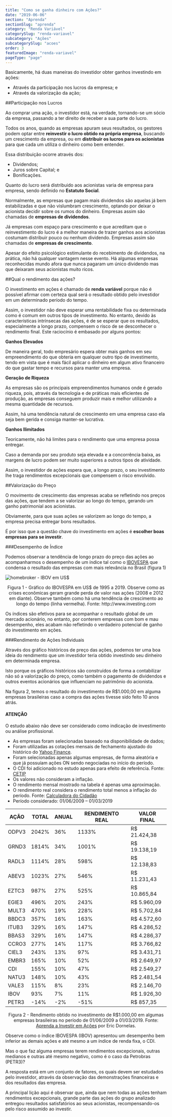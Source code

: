 ```yaml
---
title: "Como se ganha dinheiro com Ações?"
date: "2019-06-06"
section: "Aprenda"
sectionSlug: "aprenda"
category: "Renda Variável"
categorySlug: "renda-variavel"
subcategory: "Ações"
subcategorySlug: "acoes"
order: 3
featuredImage: "renda-variavel"
pageType: "page"
---
```


Basicamente, há duas maneiras do investidor obter ganhos investindo em ações:

- Através da participação nos lucros da empresa; e
- Através da valorização da ação;

##Participação nos Lucros

Ao comprar uma ação, o investidor está, na verdade, tornando-se um sócio da empresa, passando a ter direito de receber a sua parte do lucro.

Todos os anos, quando as empresas apuram seus resultados, os gestores podem optar entre **reinvestir o lucro obtido na própria empresa**, buscando um crescimento da empresa, ou em **distribuir os lucros para os acionistas** para que cada um utiliza o dinheiro como bem entender.

Essa distribuição ocorre através dos:

- Dividendos;
- Juros sobre Capital; e 
- Bonificações.

Quanto do lucro será distribuido aos acionistas varia de empresa para empresa, sendo definido no **Estatuto Social**.

Normalmente, as empresas que pagam mais dividendos são aquelas já bem estabilizadas e que não vislumbram crescimento, optando por deixar o acionista decidir sobre os rumos do dinheiro. Empresas assim são chamadas de **empresas de dividendos**.

Já empresas com espaço para crescimento e que acreditam que o reinvestimento do lucro é a melhor maneira de trazer ganhos aos acionistas costumam distribuir pouco ou nenhum dividendo. Empresas assim são chamadas de **empresas de crescimento**.

Apesar do efeito psicológico estimulante do recebimento de dividendos, na prática, não há qualquer vantagem nesse evento. Há algumas empresas reconhecidas mundo afora que nunca pagaram um único dividendo mas que deixaram seus acionistas muito ricos.

##Qual o rendimento das ações?

O investimento em ações é chamado de **renda variável** porque não é possível afirmar com certeza qual será o resultado obtido pelo investidor em um determinado período do tempo.

Assim, o investidor não deve esperar uma rentabilidade fixa ou determinada como é comum em outros tipos de investimento. No entanto, devido às características intrínsecas das ações, é de se esperar que os resultados, especialmente a longo prazo, compensem o risco de se desconhecer o rendimento final. Este raciocínio é embasado por alguns pontos:

**Ganhos Elevados**

De maneira geral, todo empresário espera obter mais ganhos em seu empreendimento do que obteria em qualquer outro tipo de investimento, tendo em vista que é mais fácil aplicar o dinheiro em algum ativo financeiro do que gastar tempo e recursos para manter uma empresa.

**Geração de Riqueza**

As empresas são os principais empreendimentos humanos onde é gerado riqueza, pois, através da tecnologia e de práticas mais eficientes de produção, as empresas conseguem produzir mais e melhor utilizando a mesma quantidade de recursos.

Assim, há uma tendência natural de crescimento em uma empresa caso ela seja bem gerida e consiga manter-se lucrativa.

**Ganhos Ilimitados**

Teoricamente, não há limites para o rendimento que uma empresa possa entregar. 

Caso a demanda por seu produto seja elevada e a concorrência baixa, as margens de lucro podem ser muito superiores a outros tipos de atividade.

Assim, o investidor de ações espera que, a longo prazo, o seu investimento lhe traga rendimentos excepcionais que compensem o risco envolvido.


##Valorização do Preço

O movimento de crescimento das empresas acaba se refletindo nos preços das ações, que tendem a se valorizar ao longo do tempo, gerando um ganho patrimonial aos acionistas. 

Obviamente, para que suas ações se valorizem ao longo do tempo, a empresa precisa entregar bons resultados.

É por isso que a questão chave do investimento em ações é **escolher boas empresas para se investir**.

###Desempenho de Índice

Podemos observar a tendência de longo prazo do preço das ações ao acompanharmos o desempenho de um índice tal como o [IBOVESPA](http://www.b3.com.br/pt_br/market-data-e-indices/indices/indices-amplos/ibovespa.htm) que condensa o resultado das empresas com mais relevância no Brasil (figura 1)

![homebroker - IBOV em US$](../img/ibovusd.png)


<p class="legenda" style="text-align:center;">Figura 1 - Gráfico do IBOVESPA em US$ de 1995 a 2019. Observe como as crises econômicas geram grande perda de valor nas ações (2008 e 2012 em diante). Observe também como há uma tendência de crescimento ao longo do tempo (linha vermelha). Fonte: http://www.investing.com</p>

Os índices são efetivos para se acompanhar o resultado global de um mercado acionário, no entanto, por conterem empresas com bom e mau desempenho, eles acabam não refletindo o verdadeiro potencial de ganho do investimento em ações.

###Rendimento de Ações Individuais

Através dos gráfico históricos de preço das ações, podemos ter uma boa ideia do rendimento que um investidor teria obtido investindo seu dinheiro em determinada empresa.

Isto porque os gráficos históricos são construídos de forma a contabilizar não só a valorização do preço, como também o pagamento de dividendos e outros eventos acionários que influenciam no patrimônio do acionista.

Na figura 2, temos o resultado do investimento de R$1.000,00 em alguma empresas brasileiras caso a compra das ações tivesse sido feito 10 anos atrás.

<div class="dashedBox">

<h4>ATENÇÃO</h4>

O estudo abaixo não deve ser considerado como indicação de investimento ou análise profissional.

</div>

- As empresas foram selecionadas baseado na disponibilidade de dados;
- Foram utilizadas as cotações mensais de fechamento ajustado do histórico do [Yahoo Finance](http://finance.yahoo.com).
- Foram selecionadas apenas algumas empresas, de forma aleatória e que já possuíam ações ON sendo negociadas no início do período.
- O CDI foi adicionado no estudo apenas para efeito de referência. Fonte: [CETIP](http://estatisticas.cetip.com.br/astec/series_v05/paginas/web_v05_template_informacoes_di.asp?str_Modulo=completo&int_Idioma=1&int_Titulo=6&int_NivelBD=2)
- Os valores não consideram a inflação.
- O rendimento mensal mostrado na tabela é apenas uma aproximação.
- O rendimento real considera o rendimento total menos a inflação do período. Fonte: [Calculadora do Cidadão](https://www3.bcb.gov.br/CALCIDADAO/publico/corrigirPorIndice.do?method=corrigirPorIndice)
- Período considerado: 01/06/2009 – 01/03/2019

<div class="overflow responsiveTable">

|    AÇÃO     |    TOTAL    |    ANUAL    |    RENDIMENTO   REAL    |    VALOR   FINAL                  |
|-------------|-------------|-------------|-------------------------|-----------------------------------|
|    ODPV3    |    2042%    |    36%      |    1133%                |    R$             21.424,38       |
|    GRND3    |    1814%    |    34%      |    1001%                |    R$             19.138,19       |
|    RADL3    |    1114%    |    28%      |    598%                 |    R$             12.138,83       |
|    ABEV3    |    1023%    |    27%      |    546%                 |    R$             11.231,43       |
|    EZTC3    |    987%     |    27%      |    525%                 |    R$             10.865,84       |
|    EGIE3    |    496%     |    20%      |    243%                 |    R$                5.960,09     |
|    MULT3    |    470%     |    19%      |    228%                 |    R$                5.702,84     |
|    BBDC3    |    357%     |    16%      |    163%                 |    R$                4.572,60     |
|    ITUB3    |    329%     |    16%      |    147%                 |    R$                4.286,52     |
|    BBAS3    |    329%     |    16%      |    147%                 |    R$                4.286,37     |
|    CCRO3    |    277%     |    14%      |    117%                 |    R$                3.766,82     |
|    CIEL3    |    243%     |    13%      |    97%                  |    R$                3.431,71     |
|    EMBR3    |    165%     |    10%      |    52%                  |    R$                2.649,97     |
|    CDI      |    155%     |    10%      |    47%                  |    R$                2.549,27     |
|    NATU3    |    148%     |    10%      |    43%                  |    R$                2.481,54     |
|    VALE3    |    115%     |    8%       |    23%                  |    R$                2.146,70     |
|    IBOV     |    93%      |    7%       |    11%                  |    R$                1.926,30     |
|    PETR3    |    -14%     |    -2%      |    -51%                 |    R$                   857,35    |

</div>

<p class="legenda" style="text-align:center;">Figura 2 - Rendimento obtido no investimento de R$1.000,00 em algumas empresas brasileiras no período de 01/06/2009 a 01/03/2019. Fonte: <a href="https://www.amazon.com.br/Aprenda-Investir-Ações-Eric-Dornelas-ebook/dp/B07QPSR24Y/">Aprenda a Investir em Ações</a> por Eric Dornelas.</p>

Observe como o índice IBOVESPA (IBOV) apresentou um desempenho bem inferior as demais ações e até mesmo a um índice de renda fixa, o CDI.

Mas o que faz alguma empresas terem rendimentos excepcionais, outras medianos e outras até mesmo negativo, como é o caso da Petrobras (PETR3)?

A resposta está em um conjunto de fatores, os quais devem ser estudados pelo investidor, através da observação das demonstrações financeiras e dos resultados das empresa.

A principal lição aqui é observar que, ainda que nem todas as ações tenham rendimentos excepcionais, grande parte das ações do grupo analizado entregou resultados satisfatórios ao seus acionistas, recompensando-os pelo risco assumido ao investir.
